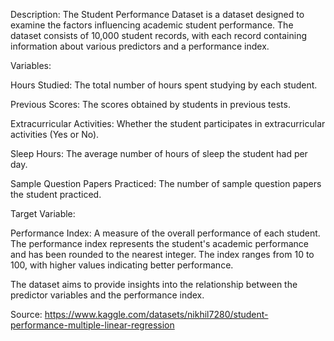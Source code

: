 Description: The Student Performance Dataset is a dataset designed to examine the factors influencing academic student performance. The dataset consists of 10,000 student records, with each record containing information about various predictors and a performance index.

Variables:

Hours Studied: The total number of hours spent studying by each student.

Previous Scores: The scores obtained by students in previous tests.

Extracurricular Activities: Whether the student participates in extracurricular activities (Yes or No).

Sleep Hours: The average number of hours of sleep the student had per day.

Sample Question Papers Practiced: The number of sample question papers the student practiced.

Target Variable:

Performance Index: A measure of the overall performance of each student. The performance index represents the student's academic performance and has been rounded to the nearest integer. The index ranges from 10 to 100, with higher values indicating better performance.

The dataset aims to provide insights into the relationship between the predictor variables and the performance index.

Source: https://www.kaggle.com/datasets/nikhil7280/student-performance-multiple-linear-regression
